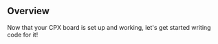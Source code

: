 <!-- begin auto-generated title section -->
<!-- end auto-generated section -->


## Overview

Now that your CPX board is set up and working, let's get started writing code for it!


<!-- begin auto-generated nav-links section -->
<!-- end auto-generated section -->
